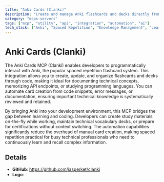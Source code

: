 ```yaml
---
title: "Anki Cards (Clanki)"
description: "Create and manage Anki flashcards and decks directly from your development workflow for efficient knowledge retention."
category: "mcps-servers"
tags: ["mcp", "utility", "api", "integration", "automation", "ai"]
tech_stack: ["Anki", "Spaced Repetition", "Knowledge Management", "Learning Tools"]
---
```


# Anki Cards (Clanki)

The Anki Cards MCP (Clanki) enables developers to programmatically interact with Anki, the popular spaced repetition flashcard system. This integration allows you to create, update, and organize flashcards and decks through code, making it ideal for documenting technical concepts, memorizing API endpoints, or studying programming languages. You can automate card creation from code snippets, error messages, or documentation, ensuring important technical knowledge is systematically reviewed and retained.

By bringing Anki into your development environment, this MCP bridges the gap between learning and coding. Developers can create study materials on-the-fly while working, maintain technical vocabulary decks, or prepare for certifications without context switching. The automation capabilities significantly reduce the overhead of manual card creation, making spaced repetition practical for busy technical professionals who need to continuously learn and recall complex information.

## Details

- **GitHub**: https://github.com/jasperket/clanki
- **Logo**: 
